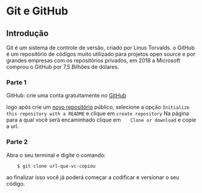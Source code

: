 # Git e GitHub

## Introdução
Git é um sistema de controle de versão, criado por Linus Torvalds.
o GitHub é um repositório de códigos muito utilizado para projetos open source e por grandes empresas com os repositórios privados, em 2018 a Microsoft comprou o GitHub por 7,5 Bilhões de dólares.

### Parte 1
GitHub: crie uma conta gratuitamente no [GitHub](https://github.com/join?return_to=/pricing&source=login)

logo após crie um [novo repositório](https://github.com/new)  público, selecione a opção `Initialize this repository with a README` e clique em `create repository`
Na página para a qual você será encaminhado clique em `  
Clone or download` e copie a url.

###  Parte 2
Abra o seu terminal e digite o comando:
```sh 
	$ git clone url-que-vc-copiou
```
ao finalizar isso você já poderá começar a codificar e versionar o seu código.
